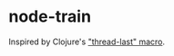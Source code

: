 # node-train

Inspired by Clojure's ["thread-last" macro](https://clojuredocs.org/clojure.core/-%3E%3E).

